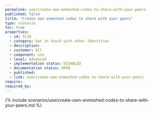 ```yaml
---
permalink: use/create-own-enmeshed-codes-to-share-with-your-peers
published: false
title: "Create own enmeshed codes to share with your peers"
type: scenario
toc: true
properties:
  - id: SC18
  - category: Get in touch with other Identities
  - description:
  - customer: All
  - component: use
  - level: Advanced
  - implementation status: DISABLED
  - documentation status: OPEN
  - published:
  - link: use/create-own-enmeshed-codes-to-share-with-your-peers
require:
required_by:
---
```


{% include scenarios/use/create-own-enmeshed-codes-to-share-with-your-peers.md %}
